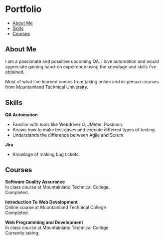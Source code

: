 # Portfolio
- [About Me](#about-me)
- [Skills](#skills)
- [Courses](#courses)

## About Me

I am a passionate and possitive upcoming QA. I love automation and would appreciate gaining hand-on expeirence using the knowlage and skills i've obtained.

Most of what i've learned comes from taking online and in-person courses from Mountainland Technical University.

## Skills

__QA Automation__
  * Familiar with tools like WebdriverIO, JMeter, Postman.
  * Knows how to make test cases and execute different types of testing.
  * Understands the difference between Agile and Scrum.

__Jira__
  * Knowlage of making bug tickets.

## Courses

__Software Quality Assurance__  
In class course at Mountainland Technical College.  
Completed.

__Introduction To Web Development__  
Online course at Mountainland Technical College  
Completed.

__Web Programming and Development__  
In class course at Mountainland Technical College  
Currently taking.
